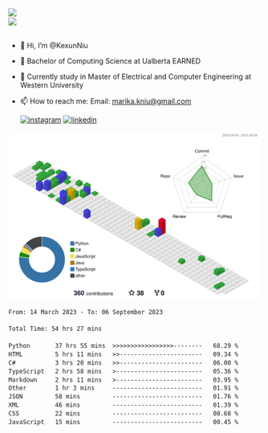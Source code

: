 <a href="https://github.com/anuraghazra/github-readme-stats">
  <img align="center" src="https://github-readme-stats.vercel.app/api?username=KexunNiu&show_icons=true" />
</a>
</br>
<a href="https://github.com/anuraghazra/github-readme-stats">
  <img align="center" src="https://github-readme-stats.vercel.app/api/top-langs/?username=KexunNiu" />
</a>

</br>
</br>

- 👋 Hi, I’m @KexunNiu
- 👀 Bachelor of Computing Science at Ualberta EARNED
- 🌱 Currently study in Master of Electrical and Computer Engineering at Western University
- 📫 How to reach me: Email: marika.kniu@gmail.com
  
  [![instagram](https://github.com/shikhar1020jais1/Git-Social/blob/master/Icons/Instagram1.png (Instagram))][1] [![linkedin](https://github.com/shikhar1020jais1/Git-Social/blob/master/Icons/LinkedIn1.png (LinkedIn))][2]

<!-- To Link your profile to the media buttons -->

[1]: https://www.instagram.com/barryn719_
[2]: https://www.linkedin.com/in/kexun-niu



![](./profile-3d-contrib/profile-gitblock.svg)

<!--START_SECTION:waka-->

```txt
From: 14 March 2023 - To: 06 September 2023

Total Time: 54 hrs 27 mins

Python       37 hrs 55 mins  >>>>>>>>>>>>>>>>>--------   68.29 %
HTML         5 hrs 11 mins   >>-----------------------   09.34 %
C#           3 hrs 20 mins   >>-----------------------   06.00 %
TypeScript   2 hrs 58 mins   >------------------------   05.36 %
Markdown     2 hrs 11 mins   >------------------------   03.95 %
Other        1 hr 3 mins     -------------------------   01.91 %
JSON         58 mins         -------------------------   01.76 %
XML          46 mins         -------------------------   01.39 %
CSS          22 mins         -------------------------   00.68 %
JavaScript   15 mins         -------------------------   00.45 %
```

<!--END_SECTION:waka-->

